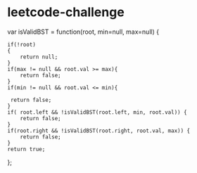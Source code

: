 # leetcode-challenge
var isValidBST = function(root, min=null, max=null) {
    
    if(!root)
    {
        return null;
    }
    if(max != null && root.val >= max){
        return false;
    }
    if(min != null && root.val <= min){
        
     return false;
    }
    if( root.left && !isValidBST(root.left, min, root.val)) {
        return false;
    }
    if(root.right && !isValidBST(root.right, root.val, max)) {
        return false;
    }
    return true;
    
};
